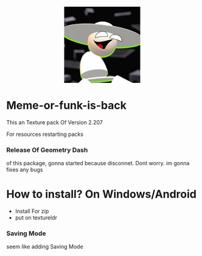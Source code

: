 <p align=center>
  <img src="pack.png" alt="Bambi" width=200 />
</p>

# Meme-or-funk-is-back
This an Texture pack Of Version 2.207

For resources restarting packs

### Release Of Geometry Dash
of this package, gonna started because disconnet. Dont worry. im gonna fixes any bugs

# How to install? On Windows/Android
- Install For zip
- put on textureldr

### Saving Mode
seem like adding Saving Mode
